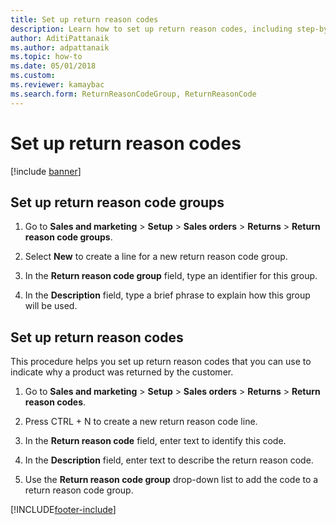 ```yaml
---
title: Set up return reason codes
description: Learn how to set up return reason codes, including step-by-step processes for setting up return reason code grups and setting up return reason codes.
author: AditiPattanaik
ms.author: adpattanaik
ms.topic: how-to
ms.date: 05/01/2018
ms.custom: 
ms.reviewer: kamaybac
ms.search.form: ReturnReasonCodeGroup, ReturnReasonCode
---
```


# Set up return reason codes

[!include [banner](../includes/banner.md)]

## Set up return reason code groups

1. Go to **Sales and marketing** \> **Setup** \> **Sales orders** \> **Returns** \> **Return reason code groups**.

1. Select **New** to create a line for a new return reason code group.

1. In the **Return reason code group** field, type an identifier for this group.

1. In the **Description** field, type a brief phrase to explain how this group will be used.

## Set up return reason codes

This procedure helps you set up return reason codes that you can use to indicate why a product was returned by the customer.

1. Go to **Sales and marketing** \> **Setup** \> **Sales orders** \> **Returns** \> **Return reason codes**.

1. Press CTRL + N to create a new return reason code line.

1. In the **Return reason code** field, enter text to identify this code.

1. In the **Description** field, enter text to describe the return reason code.

1. Use the **Return reason code group** drop-down list to add the code to a return reason code group.


[!INCLUDE[footer-include](../../includes/footer-banner.md)]
